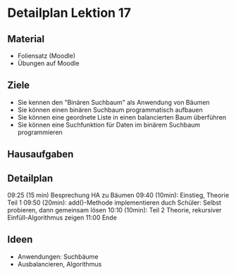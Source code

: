 Detailplan Lektion 17
===========================================

Material
--------

* Foliensatz (Moodle)
* Übungen auf Moodle

Ziele
-----

* Sie kennen den "Binären Suchbaum" als Anwendung von Bäumen
* Sie können einen binären Suchbaum programmatisch aufbauen
* Sie können eine geordnete Liste in einen balancierten Baum überführen
* Sie können eine Suchfunktion für Daten im binärem Suchbaum programmieren

Hausaufgaben
--------------


Detailplan
----------

09:25 (15 min) Besprechung HA zu Bäumen
09:40 (10min): Einstieg, Theorie Teil 1
09:50 (20min): add()-Methode implementieren duch Schüler: Selbst probieren, dann gemeinsam lösen
10:10 (10min): Teil 2 Theorie, rekursiver Einfüll-Algorithmus zeigen
11:00 Ende


Ideen
--------

- Anwendungen: Suchbäume
- Ausbalancieren, Algorithmus

